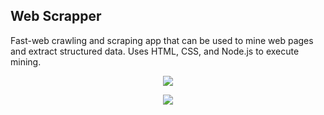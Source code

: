 ## Web Scrapper

Fast-web crawling and scraping app that can be used to mine web pages and extract structured data.
Uses HTML, CSS, and Node.js to execute mining.

<p align="center">
  <img src="https://hackernoon.com/hn-images/1*kfOsUxggG5wDbDcxgC0Uwg.png">
</p>
<p align="center">
  <img src="https://hackernoon.com/hn-images/1*GOyqaID2x1N5lD_rhTDKVQ.png">
</p>




